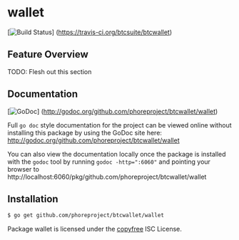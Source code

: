 wallet
======

[![Build Status](https://travis-ci.org/btcsuite/btcwallet.png?branch=master)]
(https://travis-ci.org/btcsuite/btcwallet)

## Feature Overview

TODO: Flesh out this section

## Documentation

[![GoDoc](https://godoc.org/github.com/phoreproject/btcwallet/wallet?status.png)]
(http://godoc.org/github.com/phoreproject/btcwallet/wallet)

Full `go doc` style documentation for the project can be viewed online without
installing this package by using the GoDoc site here:
http://godoc.org/github.com/phoreproject/btcwallet/wallet

You can also view the documentation locally once the package is installed with
the `godoc` tool by running `godoc -http=":6060"` and pointing your browser to
http://localhost:6060/pkg/github.com/phoreproject/btcwallet/wallet

## Installation

```bash
$ go get github.com/phoreproject/btcwallet/wallet
```

Package wallet is licensed under the [copyfree](http://copyfree.org) ISC
License.
